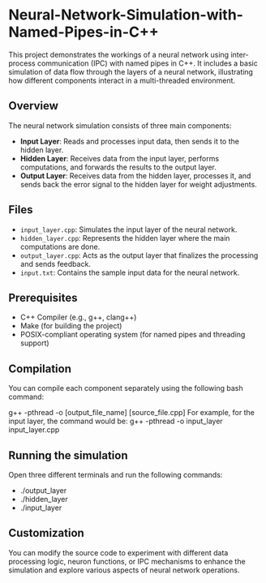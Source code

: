 # Neural-Network-Simulation-with-Named-Pipes-in-C++
This project demonstrates the workings of a neural network using inter-process communication (IPC) with named pipes in C++. It includes a basic simulation of data flow through the layers of a neural network, illustrating how different components interact in a multi-threaded environment.

## Overview

The neural network simulation consists of three main components:

- **Input Layer**: Reads and processes input data, then sends it to the hidden layer.
- **Hidden Layer**: Receives data from the input layer, performs computations, and forwards the results to the output layer.
- **Output Layer**: Receives data from the hidden layer, processes it, and sends back the error signal to the hidden layer for weight adjustments.

## Files

- `input_layer.cpp`: Simulates the input layer of the neural network.
- `hidden_layer.cpp`: Represents the hidden layer where the main computations are done.
- `output_layer.cpp`: Acts as the output layer that finalizes the processing and sends feedback.
- `input.txt`: Contains the sample input data for the neural network.

## Prerequisites

- C++ Compiler (e.g., g++, clang++)
- Make (for building the project)
- POSIX-compliant operating system (for named pipes and threading support)

## Compilation

You can compile each component separately using the following bash command:

g++ -pthread -o [output_file_name] [source_file.cpp]
For example, for the input layer, the command would be: g++ -pthread -o input_layer input_layer.cpp

## Running the simulation
Open three different terminals and run the following commands: 
- ./output_layer
- ./hidden_layer
- ./input_layer


## Customization
You can modify the source code to experiment with different data processing logic, neuron functions, or IPC mechanisms to enhance the simulation and explore various aspects of neural network operations.
